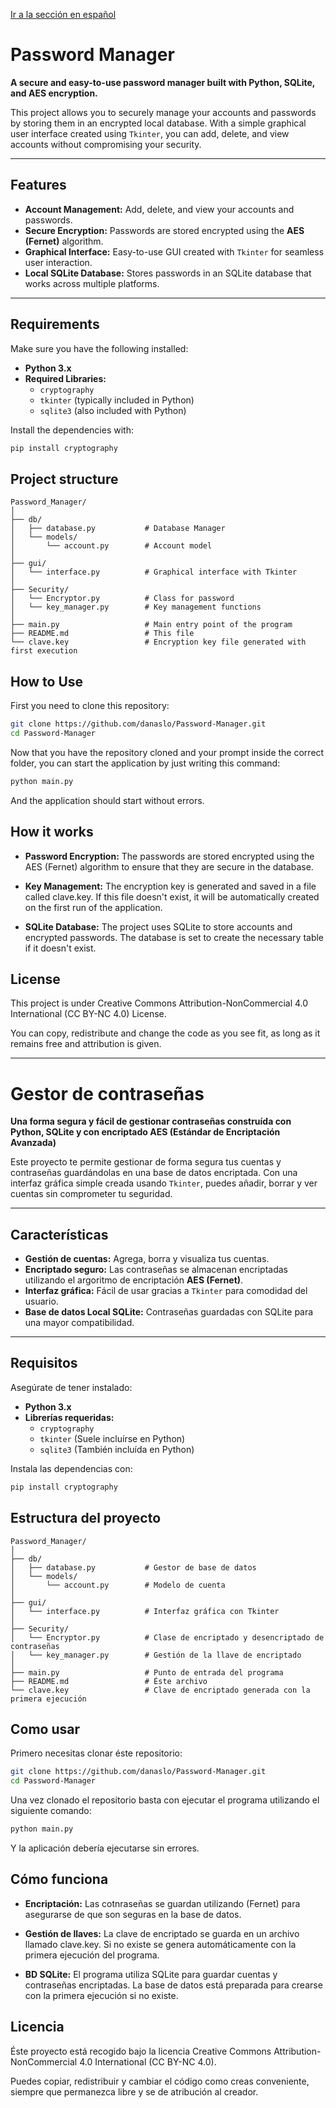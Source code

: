[Ir a la sección en español](#gestor-de-contraseñas)


# **Password Manager**

**A secure and easy-to-use password manager built with Python, SQLite, and AES encryption.**

This project allows you to securely manage your accounts and passwords by storing them in an encrypted local database. With a simple graphical user interface created using `Tkinter`, you can add, delete, and view accounts without compromising your security.

---

## **Features**

- **Account Management:** Add, delete, and view your accounts and passwords.
- **Secure Encryption:** Passwords are stored encrypted using the **AES (Fernet)** algorithm.
- **Graphical Interface:** Easy-to-use GUI created with `Tkinter` for seamless user interaction.
- **Local SQLite Database:** Stores passwords in an SQLite database that works across multiple platforms.

---

## **Requirements**

Make sure you have the following installed:

- **Python 3.x**
- **Required Libraries:**
  - `cryptography`
  - `tkinter` (typically included in Python)
  - `sqlite3` (also included with Python)

Install the dependencies with:

```bash
pip install cryptography
```

## **Project structure**

```
Password_Manager/
│
├── db/
│   ├── database.py           # Database Manager
│   └── models/
│       └── account.py        # Account model
│
├── gui/
│   └── interface.py          # Graphical interface with Tkinter
│
├── Security/
│   └── Encryptor.py          # Class for password 
│   └── key_manager.py        # Key management functions
│
├── main.py                   # Main entry point of the program
├── README.md                 # This file
└── clave.key                 # Encryption key file generated with first execution
```

## **How to Use**

First you need to clone this repository:

```bash
git clone https://github.com/danaslo/Password-Manager.git
cd Password-Manager
```   
Now that you have the repository cloned and your prompt inside the correct folder, you can start the application by just writing this command:

```bash
python main.py
```

And the application should start without errors.


## **How it works**

- **Password Encryption:** The passwords are stored encrypted using the AES (Fernet) algorithm to ensure that they are secure in the database.

- **Key Management:** The encryption key is generated and saved in a file called clave.key. If this file doesn't exist, it will be automatically created on the first run of the application.

- **SQLite Database:** The project uses SQLite to store accounts and encrypted passwords. The database is set to create the necessary table if it doesn't exist.

## **License**

This project is under Creative Commons Attribution-NonCommercial 4.0 International (CC BY-NC 4.0) License.

You can copy, redistribute and change the code as you see fit, as long as it remains free and attribution is given.

---


# **Gestor de contraseñas**

**Una forma segura y fácil de gestionar contraseñas construída con Python, SQLite y con encriptado AES (Estándar de Encriptación Avanzada)**

Este proyecto te permite gestionar de forma segura tus cuentas y contraseñas guardándolas en una base de datos encriptada. Con una interfaz gráfica simple creada usando `Tkinter`, puedes añadir, borrar y ver cuentas sin comprometer tu seguridad.

---

## **Características**

- **Gestión de cuentas:** Agrega, borra y visualiza tus cuentas.
- **Encriptado seguro:** Las contraseñas se almacenan encriptadas utilizando el argoritmo de encriptación **AES (Fernet)**.
- **Interfaz gráfica:** Fácil de usar gracias a `Tkinter` para comodidad del usuario.
- **Base de datos Local SQLite:** Contraseñas guardadas con SQLite para una mayor compatibilidad.

---

## **Requisitos**

Asegúrate de tener instalado: 

- **Python 3.x**
- **Librerías requeridas:**
  - `cryptography`
  - `tkinter` (Suele incluírse en Python)
  - `sqlite3` (También incluída en Python)

Instala las dependencias con:

```bash
pip install cryptography
```

## **Estructura del proyecto**

```
Password_Manager/
│
├── db/
│   ├── database.py           # Gestor de base de datos
│   └── models/
│       └── account.py        # Modelo de cuenta
│
├── gui/
│   └── interface.py          # Interfaz gráfica con Tkinter
│
├── Security/
│   └── Encryptor.py          # Clase de encriptado y desencriptado de contraseñas
│   └── key_manager.py        # Gestión de la llave de encriptado
│
├── main.py                   # Punto de entrada del programa
├── README.md                 # Éste archivo
└── clave.key                 # Clave de encriptado generada con la primera ejecución
```

## **Como usar**

Primero necesitas clonar éste repositorio:

```bash
git clone https://github.com/danaslo/Password-Manager.git
cd Password-Manager
```   
Una vez clonado el repositorio basta con ejecutar el programa utilizando el siguiente comando:

```bash
python main.py
```

Y la aplicación debería ejecutarse sin errores.


## **Cómo funciona**

- **Encriptación:** Las cotnraseñas se guardan utilizando (Fernet) para asegurarse de que son seguras en la base de datos.

- **Gestión de llaves:** La clave de encriptado se guarda en un archivo llamado clave.key. Si no existe se genera automáticamente con la primera ejecución del programa.

- **BD SQLite:** El programa utiliza SQLite para guardar cuentas y contraseñas encriptadas. La base de datos está preparada para crearse con la primera ejecución si no existe.

## **Licencia**

Éste proyecto está recogido bajo la licencia Creative Commons Attribution-NonCommercial 4.0 International (CC BY-NC 4.0).

Puedes copiar, redistribuir y cambiar el código como creas conveniente, siempre que permanezca libre y se de atribución al creador.

